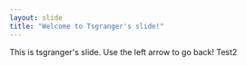 ```yaml
---
layout: slide
title: "Welcome to Tsgranger's slide!"
---
```

This is tsgranger's slide.
Use the left arrow to go back!
Test2
